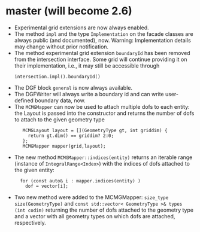 # master (will become 2.6)

- Experimental grid extensions are now always enabled.
- The method `impl` and the type `Implementation` on the facade classes are
  always public (and documented), now.
  Warning: Implementation details may change without prior notification.
- The method experimental grid extension `boundaryId` has been removed from the
  intersection interface. Some grid will continue providing it on their
  implementation, i.e., it may still be accessible through
  ```
  intersection.impl().boundaryId()
  ```
- The DGF block `general` is now always available.
- The DGFWriter will always write a boundary id and can write user-defined
  boundary data, now.
- The `MCMGMapper` can now be used to attach multiple dofs to each
  entity:
  the Layout is passed into the constructor and
  returns the number of dofs to attach to the given geometry type
  ```
     MCMGLayout layout = [](GeometryType gt, int griddim) {
       return gt.dim() == griddim? 2:0;
     };
     MCMGMapper mapper(grid,layout);
  ```
- The new method `MCMGMapper::indices(entity)` returns an iterable range
  (instance of `IntegralRange<Index>`)
  with the indices of dofs attached to the given entity:
  ```
    for (const auto& i : mapper.indices(entity) )
      dof = vector[i];
  ```
- Two new method were added to the MCMGMapper:
  `size_type size(GeometryType)` and
  `const std::vector< GeometryType >& types (int codim)`
  returning the number of dofs attached to the geometry type and a vector
  with all geometry types on which dofs are attached, respectively.

